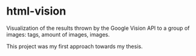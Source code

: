 # html-vision

Visualization of the results thrown by the Google Vision API to a group of images: tags, amount of images, images.

This project was my first approach towards my thesis.
